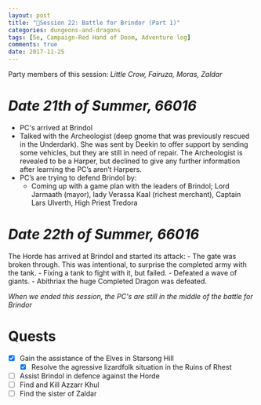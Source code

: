 ```yaml
---
layout: post
title: "🐲Session 22: Battle for Brindor (Part 1)"
categories: dungeons-and-dragons
tags: [5e, Campaign-Red Hand of Doom, Adventure log]
comments: true
date: 2017-11-25
---
```


Party members of this session: _Little Crow, Fairuza, Moras, Zaldar_

# _**Date** 21th of Summer, 66016_

- PC's arrived at Brindol
- Talked with the Archeologist (deep gnome that was previously rescued in the Underdark). She was sent by Deekin to offer support by sending some vehicles, but they are still in need of repair. The Archeologist is revealed to be a Harper, but declined to give any further information after learning the PC’s aren’t Harpers.
- PC’s are trying to defend Brindol by:
    - Coming up with a game plan with the leaders of Brindol; Lord Jarmaath (mayor), lady Verassa Kaal (richest merchant), Captain Lars Ulverth, High Priest Tredora

# _**Date** 22th of Summer, 66016_

The Horde has arrived at Brindol and started its attack:
    - The gate was broken through. This was intentional, to surprise the completed army with the tank.
    - Fixing a tank to fight with it, but failed.
    - Defeated a wave of giants.
    - Abithriax the huge Completed Dragon was defeated.

_When we ended this session, the PC's are still in the middle of the battle for Brindor_

# Quests

* [x] Gain the assistance of the Elves in Starsong Hill
  * [x] Resolve the agressive lizardfolk situation in the Ruins of Rhest
* [ ] Assist Brindol in defence against the Horde
* [ ] Find and Kill Azzarr Khul
* [ ] Find the sister of Zaldar

